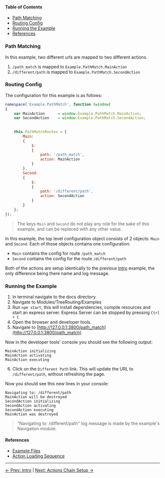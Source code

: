 #### Table of Contents

  * [Path Matching](#path-matching)
  * [Routing Config](#routing-config)
  * [Running the Example](#running-the-example)
  * [References](#references)
  

### Path Matching

In this example, two different urls are mapped to two different actions.

1. `/path_match` is mapped to `Example.PathMatch.MainAction`
2. `/different/path` is mapped to `Example.PathMatch.SecondAction`


### Routing Config

The configuration for this example is as follows: 

```js
namespace('Example.PathMatch', function (window)
{
	var MainAction		= window.Example.PathMatch.MainAction;
	var SecondAction	= window.Example.PathMatch.SecondAction;
	
	
	this.PathMatchRoutes = {
		Main:
		{
			$:
			{
				path: '/path_match',
				action: MainAction
			}
		},
		Second:
		{
			$:
			{
				path: '/different/path',
				action: SecondAction
			}
		}
	};
});
```
> The keys `Main` and `Second` do not play any role for the sake of this example, and can be replaced with any other value.

In this example, the top level configuration object consists of 2 objects: `Main` and `Second`. Each of those objects 
contains one configuration:

* `Main` contains the config for route `/path_match`
* `Second` contains the config for the route `/different/path`

Both of the actions are setup identically to the previous [Intro](Intro.md) example, the only 
difference being there name and log message.


### Running the Example

1. In terminal navigate to the docs directory.
2. Navigate to Modules/TreeRouting/Examples
3. Run `npm start`, this will install dependencies, compile resources and start an express server.
  Express Server can be stopped by pressing `Ctrl + C`
4. Open the browser and developer tools.
5. Navigate to [http://127.0.0.1:3800/path_match](http://127.0.0.1:3800/path_match)

Now in the developer tools' console you should see the following output:

```
MainAction initializing
MainAction activating
MainAction executing
```

6. Click on the `Different Path` link. This will update the URL to `/different/path`, without refreshing the page.

Now you should see this new lines in your console:
 
```
Navigating to: /different/path
MainAction will be destroyed
SecondAction initializing
SecondAction activating
SecondAction executing
MainAction was destroyed
```

> "Navigating to: /different/path" log message is made by the example's Navigation module.

#### References

- [Example Files](./Examples/src/Example/PathMatch)
- [Action Loading Sequence](ActionLoadSequence.md)


---

[<- Prev: Intro](Intro.md) | [Next: Actions Chain Setup ->](ChainSetup.md)